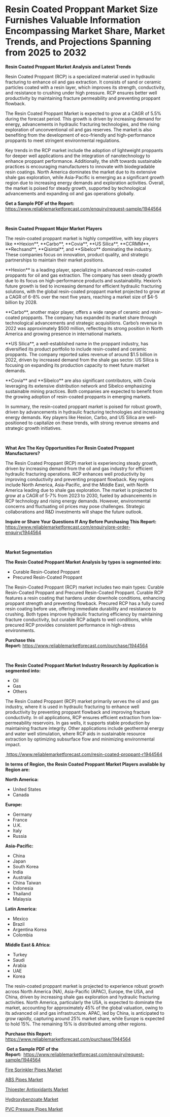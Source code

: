 <p><h1>Resin Coated Proppant Market Size Furnishes Valuable Information Encompassing Market Share, Market Trends, and Projections Spanning from 2025 to 2032</h1></p><p><strong>Resin Coated Proppant Market Analysis and Latest Trends</strong></p>
<p><p>Resin Coated Proppant (RCP) is a specialized material used in hydraulic fracturing to enhance oil and gas extraction. It consists of sand or ceramic particles coated with a resin layer, which improves its strength, conductivity, and resistance to crushing under high pressure. RCP ensures better well productivity by maintaining fracture permeability and preventing proppant flowback.</p><p>The Resin Coated Proppant Market is expected to grow at a CAGR of 5.5% during the forecast period. This growth is driven by increasing demand for energy, advancements in hydraulic fracturing technologies, and the rising exploration of unconventional oil and gas reserves. The market is also benefiting from the development of eco-friendly and high-performance proppants to meet stringent environmental regulations.</p><p>Key trends in the RCP market include the adoption of lightweight proppants for deeper well applications and the integration of nanotechnology to enhance proppant performance. Additionally, the shift towards sustainable practices is encouraging manufacturers to innovate with biodegradable resin coatings. North America dominates the market due to its extensive shale gas exploration, while Asia-Pacific is emerging as a significant growth region due to increasing energy demands and exploration activities. Overall, the market is poised for steady growth, supported by technological advancements and expanding oil and gas operations globally.</p></p>
<p><strong>Get a Sample PDF of the Report:&nbsp;</strong> <a href="https://www.reliablemarketforecast.com/enquiry/request-sample/1944564?utm_campaign=1140&utm_medium=2&utm_source=Github&utm_content=ia&utm_term=26012025&utm_id=resin-coated-proppant">https://www.reliablemarketforecast.com/enquiry/request-sample/1944564</a></p>
<p>&nbsp;</p>
<p><strong>Resin Coated Proppant Major Market Players</strong></p>
<p><p>The resin-coated proppant market is highly competitive, with key players like **Hexion**, **Carbo**, **Covia**, **US Silica**, **CCRMM**, **Rechsand**, **Qisintal**, and **Sibelco** dominating the industry. These companies focus on innovation, product quality, and strategic partnerships to maintain their market positions.</p><p>**Hexion** is a leading player, specializing in advanced resin-coated proppants for oil and gas extraction. The company has seen steady growth due to its focus on high-performance products and sustainability. Hexion’s future growth is tied to increasing demand for efficient hydraulic fracturing solutions, with the global resin-coated proppant market projected to grow at a CAGR of 6-8% over the next five years, reaching a market size of $4-5 billion by 2028.</p><p>**Carbo**, another major player, offers a wide range of ceramic and resin-coated proppants. The company has expanded its market share through technological advancements and strategic acquisitions. Carbo’s revenue in 2022 was approximately $500 million, reflecting its strong position in North America and growing presence in international markets.</p><p>**US Silica**, a well-established name in the proppant industry, has diversified its product portfolio to include resin-coated and ceramic proppants. The company reported sales revenue of around $1.5 billion in 2022, driven by increased demand from the shale gas sector. US Silica is focusing on expanding its production capacity to meet future market demands.</p><p>**Covia** and **Sibelco** are also significant contributors, with Covia leveraging its extensive distribution network and Sibelco emphasizing sustainable mining practices. Both companies are expected to benefit from the growing adoption of resin-coated proppants in emerging markets.</p><p>In summary, the resin-coated proppant market is poised for robust growth, driven by advancements in hydraulic fracturing technologies and increasing energy demands. Key players like Hexion, Carbo, and US Silica are well-positioned to capitalize on these trends, with strong revenue streams and strategic growth initiatives.</p></p>
<p>&nbsp;</p>
<p><strong>What Are The Key Opportunities For Resin Coated Proppant Manufacturers?</strong></p>
<p><p>The Resin Coated Proppant (RCP) market is experiencing steady growth, driven by increasing demand from the oil and gas industry for efficient hydraulic fracturing operations. RCP enhances well productivity by improving conductivity and preventing proppant flowback. Key regions include North America, Asia-Pacific, and the Middle East, with North America leading due to shale gas exploration. The market is projected to grow at a CAGR of 5-7% from 2023 to 2030, fueled by advancements in RCP technology and rising energy demands. However, environmental concerns and fluctuating oil prices may pose challenges. Strategic collaborations and R&D investments will shape the future outlook.</p></p>
<p><strong>Inquire or Share Your Questions If Any Before Purchasing This Report:</strong> <a href="https://www.reliablemarketforecast.com/enquiry/pre-order-enquiry/1944564?utm_campaign=1140&utm_medium=2&utm_source=Github&utm_content=ia&utm_term=26012025&utm_id=resin-coated-proppant">https://www.reliablemarketforecast.com/enquiry/pre-order-enquiry/1944564</a></p>
<p>&nbsp;</p>
<p><strong>Market Segmentation</strong></p>
<p><strong>The Resin Coated Proppant Market Analysis by types is segmented into:</strong></p>
<p><ul><li>Curable Resin-Coated Proppant</li><li>Precured Resin-Coated Proppant</li></ul></p>
<p><p>The Resin-Coated Proppant (RCP) market includes two main types: Curable Resin-Coated Proppant and Precured Resin-Coated Proppant. Curable RCP features a resin coating that hardens under downhole conditions, enhancing proppant strength and preventing flowback. Precured RCP has a fully cured resin coating before use, offering immediate durability and resistance to crushing. Both types improve hydraulic fracturing efficiency by maintaining fracture conductivity, but curable RCP adapts to well conditions, while precured RCP provides consistent performance in high-stress environments.</p></p>
<p><strong>Purchase this Report:&nbsp;</strong><a href="https://www.reliablemarketforecast.com/purchase/1944564?utm_campaign=1140&utm_medium=2&utm_source=Github&utm_content=ia&utm_term=26012025&utm_id=resin-coated-proppant">https://www.reliablemarketforecast.com/purchase/1944564</a></p>
<p>&nbsp;</p>
<p><strong>The Resin Coated Proppant Market Industry Research by Application is segmented into:</strong></p>
<p><ul><li>Oil</li><li>Gas</li><li>Others</li></ul></p>
<p><p>The Resin Coated Proppant (RCP) market primarily serves the oil and gas industry, where it is used in hydraulic fracturing to enhance well productivity by preventing proppant flowback and improving fracture conductivity. In oil applications, RCP ensures efficient extraction from low-permeability reservoirs. In gas wells, it supports stable production by maintaining fracture integrity. Other applications include geothermal energy and water well stimulation, where RCP aids in sustainable resource extraction by optimizing subsurface flow and minimizing environmental impact.</p></p>
<p><a href="https://www.reliablemarketforecast.com/resin-coated-proppant-r1944564?utm_campaign=1140&utm_medium=2&utm_source=Github&utm_content=ia&utm_term=26012025&utm_id=resin-coated-proppant">&nbsp;https://www.reliablemarketforecast.com/resin-coated-proppant-r1944564</a></p>
<p><strong>In terms of Region, the Resin Coated Proppant Market Players available by Region are:</strong></p>
<p>
    <p> <strong> North America: </strong>
        <ul>
            <li>United States</li>
            <li>Canada</li>
        </ul>
        </p> 
    <p> <strong> Europe: </strong>
        <ul>
            <li>Germany</li>
            <li>France</li>
            <li>U.K.</li>
            <li>Italy</li>
            <li>Russia</li>
        </ul>
        </p> 
    <p> <strong> Asia-Pacific: </strong>
        <ul>
            <li>China</li>
            <li>Japan</li>
            <li>South Korea</li>
            <li>India</li>
            <li>Australia</li>
            <li>China Taiwan</li>
            <li>Indonesia</li>
            <li>Thailand</li>
            <li>Malaysia</li>
        </ul>
        </p> 
    <p> <strong> Latin America: </strong>
        <ul>
            <li>Mexico</li>
            <li>Brazil</li>
            <li>Argentina Korea</li>
            <li>Colombia</li>
        </ul>
        </p> 
    <p> <strong> Middle East & Africa: </strong>
        <ul>
            <li>Turkey</li>
            <li>Saudi</li>
            <li>Arabia</li>
            <li>UAE</li>
            <li>Korea</li>
        </ul>
    </p>
    </p>
<p><p>The resin-coated proppant market is projected to experience robust growth across North America (NA), Asia-Pacific (APAC), Europe, the USA, and China, driven by increasing shale gas exploration and hydraulic fracturing activities. North America, particularly the USA, is expected to dominate the market, accounting for approximately 45% of the global valuation, owing to its advanced oil and gas infrastructure. APAC, led by China, is anticipated to grow rapidly, capturing around 25% market share, while Europe is expected to hold 15%. The remaining 15% is distributed among other regions.</p></p>
<p><strong>Purchase this Report: </strong><a href="https://www.reliablemarketforecast.com/purchase/1944564?utm_campaign=1140&utm_medium=2&utm_source=Github&utm_content=ia&utm_term=26012025&utm_id=resin-coated-proppant">https://www.reliablemarketforecast.com/purchase/1944564</a></p>
<p>&nbsp;<strong>Get a Sample PDF of the Report:&nbsp;&nbsp;</strong><a href="https://www.reliablemarketforecast.com/enquiry/request-sample/1944564?utm_campaign=1140&utm_medium=2&utm_source=Github&utm_content=ia&utm_term=26012025&utm_id=resin-coated-proppant">https://www.reliablemarketforecast.com/enquiry/request-sample/1944564</a></p>
<p><strong></strong></p>
<p><p><a href="https://github.com/nibbsmantji/Market-Research-Report-List-1/blob/main/fire-sprinkler-pipes-market.md?utm_campaign=1140&utm_medium=2&utm_source=Github&utm_content=ia&utm_term=26012025&utm_id=resin-coated-proppant">Fire Sprinkler Pipes Market</a></p><p><a href="https://github.com/djibenesha/Market-Research-Report-List-1/blob/main/abs-pipes-market.md?utm_campaign=1140&utm_medium=2&utm_source=Github&utm_content=ia&utm_term=26012025&utm_id=resin-coated-proppant">ABS Pipes Market</a></p><p><a href="https://github.com/rashkaeduzor/Market-Research-Report-List-1/blob/main/thioester-antioxidants-market.md?utm_campaign=1140&utm_medium=2&utm_source=Github&utm_content=ia&utm_term=26012025&utm_id=resin-coated-proppant">Thioester Antioxidants Market</a></p><p><a href="https://github.com/abedlagagica4/Market-Research-Report-List-1/blob/main/hydroxybenzoate-market.md?utm_campaign=1140&utm_medium=2&utm_source=Github&utm_content=ia&utm_term=26012025&utm_id=resin-coated-proppant">Hydroxybenzoate Market</a></p><p><a href="https://github.com/birbamanan03/Market-Research-Report-List-1/blob/main/pvc-pressure-pipes-market.md?utm_campaign=1140&utm_medium=2&utm_source=Github&utm_content=ia&utm_term=26012025&utm_id=resin-coated-proppant">PVC Pressure Pipes Market</a></p></p>